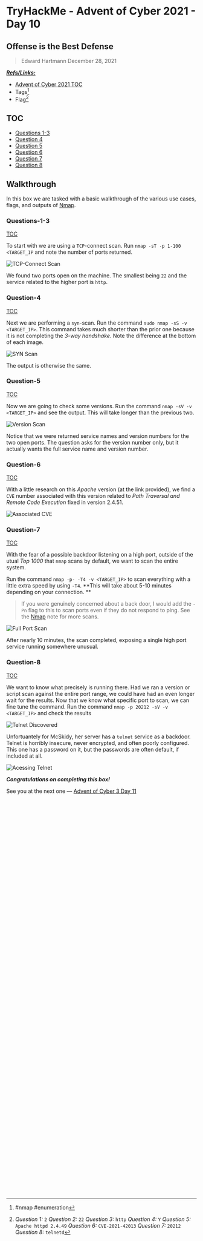 # TryHackMe - Advent of Cyber 2021 - Day 10
## Offense is the Best Defense
> Edward Hartmann
> December 28, 2021

***<u>Refs/Links:</u>***
- [Advent of Cyber 2021 TOC](Advent%20of%20Cyber%20Table%20of%20Contents.md)  
-  Tags[^1]
-  Flag[^2]

[^1]: #nmap #enumeration
[^2]: *Question 1:* `2`
					*Question 2:* `22`
					*Question 3:* `http`
					*Question 4:* `Y`
					*Question 5:* `Apache httpd 2.4.49`
					*Question 6:* `CVE-2021-42013`
					*Question 7:* `20212`
					*Question 8:* `telnetd`

## TOC
- [Questions 1-3](#Questions-1-3)
- [Question 4](#Question-4)
- [Question 5](#Question-5)
- [Question 6](#Question-6)
- [Question 7](#Question-7)
- [Question 8](#Question-8)

## Walkthrough

In this box we are tasked with a basic walkthrough of the various use cases, flags, and outputs of [Nmap](../../../tools_and_tricks/tools/Nmap.md). 

### Questions-1-3
[TOC](#TOC)
 
To start with we are using a `TCP`-connect scan. Run `nmap -sT -p 1-100 <TARGET_IP` and note the number of ports returned. 

![TCP-Connect Scan](AoC-2021_Photos/Day_10/1.0_AoC-Day-10_12-28-21-sT.png)

We found two ports open on the machine. The smallest being `22` and the service related to the higher port is `http`.

### Question-4
[TOC](#TOC)
 
Next we are performing a `syn`-scan. Run the command `sudo nmap -sS -v <TARGET_IP>`. This command takes much shorter than the prior one because it is not completing the *3-way handshake*. Note the difference at the bottom of each image. 

![SYN Scan](AoC-2021_Photos/Day_10/2.0_AoC-Day-10_12-28-21_1-sS.png)

The output is otherwise the same. 

### Question-5
[TOC](#TOC)
 
Now we are going to check some versions. Run the command `nmap -sV -v <TARGET_IP>` and see the output. This will take longer than the previous two. 

![Version Scan](AoC-2021_Photos/Day_10/3.0_AoC-Day-10_12-28-21-sV.png)

Notice that we were returned service names and version numbers for the two open ports. The question asks for the version number only, but it actually wants the full service name and version number. 

### Question-6
[TOC](#TOC)
 
With a little research on this *Apache* version (at the link provided), we find a `CVE` number associated with this version related to *Path Traversal and Remote Code Execution* fixed in version 2.4.51. 

![Associated CVE](AoC-2021_Photos/Day_10/4.0_AoC-Day-10_12-28-21-CVE.png)

### Question-7
[TOC](#TOC)
 
With the fear of a possible backdoor listening on a high port, outside of the utual *Top 1000* that `nmap` scans by default, we want to scan the entire system. 

Run the command `nmap -p- -T4 -v <TARGET_IP>` to scan everything with a little extra speed by using `-T4`. **This will take about 5-10 minutes depending on your connection. **

> If you were genuinely concerned about a back door, I would add the `-Pn` flag to this to scan ports even if they do not respond to ping. See the [Nmap](../../../tools_and_tricks/tools/Nmap.md) note for more scans. 

![Full Port Scan](AoC-2021_Photos/Day_10/5.0_AoC-Day-10_12-28-21-p-.png)

After nearly 10 minutes, the scan completed, exposing a single high port service running somewhere unusual. 
### Question-8
[TOC](#TOC)
 
 We want to know what precisely is running there. Had we ran a version or script scan against the entire port range, we could have had an even longer wait for the results. Now that we know what specific port to scan, we can fine tune the command. Run the command `nmap -p 20212 -sV -v <TARGET_IP>` and check the results
 
 ![Telnet Discovered](AoC-2021_Photos/Day_10/6.0_AoC-Day-10_12-28-21-telnet.png)
 
 Unfortuantely for McSkidy, her server has a `telnet` service as a backdoor. Telnet is horribly insecure, never encrypted, and often poorly configured. This one has a password on it, but the passwords are often default, if included at all. 
 
 ![Acessing Telnet](AoC-2021_Photos/Day_10/7.0_AoC-Day-10_12-28-21-telnet-access.png)
 
***Congratulations on completing this box!***  

See you at the next one &mdash; [Advent of Cyber 3 Day 11](AoC-2021_Day11.md)
</br>
</br>
</br>
</br>
</br>
</br>
</br>
</br>
</br>
</br>
</br>
</br>
</br>
</br>
</br>
</br>
</br>
</br>
</br>
</br>
</br>
</br>
</br>
</br>
</br>
</br>
</br>
</br>
</br>
</br>
</br>
</br>
</br>
</br>
</br>
</br>
</br>
</br>
</br>
</br>
</br>
</br>
</br>
</br>
</br>
</br>
</br>
</br>
</br>
</br>
</br>
</br>
</br>
</br>
</br>
</br>
</br>
</br>
</br>
</br>
</br>
</br>
</br>

